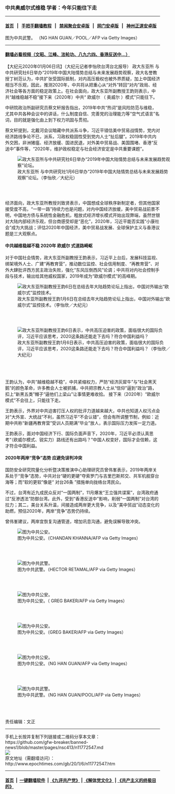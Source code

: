 ### 中共奥威尔式维稳 学者：今年只能往下走
------------------------

#### [首页](https://github.com/gfw-breaker/banned-news1/blob/master/README.md) &nbsp;&nbsp;|&nbsp;&nbsp; [手把手翻墙教程](https://github.com/gfw-breaker/guides/wiki) &nbsp;&nbsp;|&nbsp;&nbsp; [禁闻聚合安卓版](https://github.com/gfw-breaker/bn-android) &nbsp;&nbsp;|&nbsp;&nbsp; [网门安卓版](https://github.com/oGate2/oGate) &nbsp;&nbsp;|&nbsp;&nbsp; [神州正道安卓版](https://github.com/SzzdOgate/update) 



<div><img alt="" class="aligncenter wp-post-image" src="http://i.epochtimes.com/assets/uploads/2020/01/dbbc6582496e17cf5d10be0614bfb62d-600x400.jpg"/>
<div class="red16 caption">
 图为中共武警。 （NG HAN GUAN／POOL／AFP via Getty Images）
</div>
</div><hr/>

#### [翻墙必看视频（文昭、江峰、法轮功、八九六四、香港反送中...）](https://github.com/gfw-breaker/banned-news1/blob/master/pages/link3.md)

<div><p>
 【大纪元2020年01月06日讯】（大纪元记者李怡欣台湾台北报导）
 <ok href="http://www.epochtimes.com/gb/tag/%E6%94%BF%E5%A4%A7%E4%B8%9C%E4%BA%9A%E6%89%80.html">
  政大东亚所
 </ok>
 与中共研究社6日举办“2019年中国大陆情势总结与未来发展趋势观察，政大名誉教授丁树范认为，中共扩张受国际抵制，对内高压极权也被外界质疑，加上中国经济相当不乐观，因此，推测2020年，中共将从把重心从“对外”转回“对内”政局、经济社会等各方面的稳定政策上。在社会面向，政大东亚所副教授王韵则表示，中共“越维稳越不稳”接下来（2020年）中共“
 <ok href="http://www.epochtimes.com/gb/tag/%E6%AC%A7%E5%A8%81%E5%B0%94.html">
  欧威尔
 </ok>
 （
 <ok href="http://www.epochtimes.com/gb/tag/%E5%A5%A5%E5%A8%81%E5%B0%94.html">
  奥威尔
 </ok>
 ）模式”只能往下。
</p>
<p>
 中研院政治所副研究员蔡文轩报告指出，2019年中共“热词”是风险防范与维稳，尤其中共各种会议中的讲话，什么制度自信、完善党的治理能力等“空气式语言”名词，目的就是强化由上到下权力巩固与贯彻。
</p>
<p>
 蔡文轩提到，北戴河会议暗藏中共派系斗争，习近平错估美中贸易战情势，党内对经济路线争论不已，派系，习政权稳固性受到党内人士“扯后腿”。2019年中共内外交困，非洲猪瘟、经济放缓、国进民退，对外美中贸易战、美国围堵、香港“反送中”事件等，“2020年，维护政权稳定与社会经济安定是中共重要课题”。
</p>
<figure class="wp-caption aligncenter" style="width: 500px">
 <img alt="政大东亚所与中共研究社6日举办“2019年中国大陆情势总结与未来发展趋势观察”论坛。" src="http://i.epochtimes.com/assets/uploads/2020/01/ec33a43e084764991a1bfd7ec48ec7b2-450x337.jpg"/>
 <br/><figcaption class="wp-caption-text">
  <ok href="http://www.epochtimes.com/gb/tag/%E6%94%BF%E5%A4%A7%E4%B8%9C%E4%BA%9A%E6%89%80.html">
   政大东亚所
  </ok>
  与中共研究社1月6日举办“2019年中国大陆情势总结与未来发展趋势观察”论坛。（李怡欣／大纪元）
 </figcaption><br/>
</figure><br/>
<p>
 经济面向，政大东亚所教授刘致贤表示，中国想成全球秩序新制定者，但其他国家接受度不高，“一带一路”持续力也是问题，对内中国经济放缓，美中贸易战前景不明，中国地方债与系统性金融危机，粗放式经济增长模式开始出现弊端，虽然世银对大陆内部经济乐观，但台商感受却是“恶化”，2020年，习近平能否实践“小康社会”成为大挑战；评估2020年中国经济，美中贸易战发展、全球保护主义与香港议题是三大观察点。
</p>
<h4>
 中共越维稳越不稳 2020年
 <ok href="http://www.epochtimes.com/gb/tag/%E6%AC%A7%E5%A8%81%E5%B0%94.html">
  欧威尔
 </ok>
 式道路崎岖
</h4>
<p>
 对于中国社会情势，政大东亚所副教授王韵表示，习近平上台后，发展科技监视、绑架境外人士、广建“再教育营”，推动数位监控、社会信用制度、“再教育营”、对外大肆批评西方民主政治失败，强化“东风压倒西风”论调；中共将对内社会控制手段与技术，输出给其他威权国家，2019年成为“欧威尔模式”的高峰期。
</p>
<p>
</p>
<figure class="wp-caption aligncenter" style="width: 500px">
 <img alt="政大东亚所副教授王韵6日在总结去年大陆趋势论坛上指出，中国对外输出“欧威尔式”监控技术。" src="http://i.epochtimes.com/assets/uploads/2020/01/1b0b4ec9fd3dbc4498af211007ea749b-450x337.jpg"/>
 <br/><figcaption class="wp-caption-text">
  政大东亚所副教授王韵1月6日在总结去年大陆趋势论坛上指出，中国对外输出“欧威尔式”监控技术。（李怡欣／大纪元）
 </figcaption><br/>
</figure><br/>
<figure class="wp-caption aligncenter" style="width: 500px">
 <img alt="政大东亚所副教授王韵6日表示，中共高压迫害的政策，面临很大的国际负评，习近平应该思考，2020这条路还能走下去吗？符合中国利益吗？" src="http://i.epochtimes.com/assets/uploads/2020/01/1619f2a7bb45b4a62490544ad4e473fa-450x337.jpg"/>
 <br/><figcaption class="wp-caption-text">
  政大东亚所副教授王韵1月6日表示，中共高压迫害的政策，面临很大的国际负评，习近平应该思考，2020这条路还能走下去吗？符合中国利益吗？（李怡欣／大纪元）
 </figcaption><br/>
</figure><br/>
<h4>
</h4>
<p>
 王韵认为，中共“越维稳越不稳”，中共紧缩权力，严防“经济灰犀牛”与“社会黑天鹅”的颜色革命，许多教会人士被抓捕，中共把宗教人士从“信仰”逼到“政治”路，扣上“新黑五类”帽子“逼他们上梁山”让事情更难收拾。 接下来（2020年）“欧威尔模式”不会往上，只能往下走。
</p>
<p>
 王韵表示，外界对中共迫害打压人权的批评力道越来越大，中共也知道人权污点会对“大外宣、大统战”不利，虽然习近平“不会认错”，但会有所调整节制，例如：近期中共称“新疆再教育营”受训人员期满“毕业”放人，表示国际压力发挥一定力道。
</p>
<p>
 王韵表示，面对中国经济下行、国际负面声音下，2020年，习近平必须认真思考“（欧威尔模式、锐实力）路线还有出路吗？”中国人权变好，国际才会信赖，这才符合中国利益。
</p>
<h4>
 2020年两岸“竞争”态势 应避免误判冲突
</h4>
<p>
 国防安全研究院量化分析暨决策推演中心助理研究员曾伟峯表示，2019年两岸关系处于“竞争”态势，中共对台“硬的更硬”夺索罗门与吉里巴斯邦交、共军机舰穿台海等；而“软的更软”像是“
 <ok href="http://www.epochtimes.com/gb/tag/%E5%AF%B9%E5%8F%B026%E6%9D%A1.html">
  对台26条
 </ok>
 ”措施单向拢络台湾民众。
</p>
<p>
 不过，台湾有近九成民众反对“一国两制”，11月爆发“王立强共谍案”，台湾政府通过“反渗透法”防御台湾。此外，受到“香港反送中”影响，削弱“一国两制”对台湾的拉力；其二，美台关系升温，间接造成两岸更大竞争，以及“美中贸战”动态变化的助燃，预估2020年，两岸“竞争”态势仍持续。
</p>
<p>
 曾伟峯建议，两岸宜恢复沟通管道，增加讯息沟通，避免误解导致冲突。
</p>
<figure class="wp-caption aligncenter" id="11772556" style="width: 500px">
 <img alt="图为中共公安。" src="http://i.epochtimes.com/assets/uploads/2020/01/27660cb5eb5ae8feb5626bca683f7906-450x299.jpg"/>
 <br/><figcaption class="wp-caption-text">
  图为中共公安。（CHANDAN KHANNA/AFP via Getty Images）
 </figcaption><br/>
</figure><br/>
<figure class="wp-caption aligncenter" id="11772554" style="width: 500px">
 <img alt="图为中共武警。" src="http://i.epochtimes.com/assets/uploads/2020/01/35be88fdcbae97d6880d6b56ed5bd744-450x299.jpg"/>
 <br/><figcaption class="wp-caption-text">
  图为中共武警。（HECTOR RETAMAL/AFP via Getty Images）
 </figcaption><br/>
</figure><br/>
<figure class="wp-caption aligncenter" id="11772553" style="width: 500px">
 <img alt="图为中共公安。" src="http://i.epochtimes.com/assets/uploads/2020/01/843559dcf8f646f8ad88f928aa5fa7f3-450x300.jpg"/>
 <br/><figcaption class="wp-caption-text">
  图为中共公安。（ GREG BAKER/AFP via Getty Images）
 </figcaption><br/>
</figure><br/>
<figure class="wp-caption aligncenter" id="11772552" style="width: 500px">
 <img alt="图为中共公安。" src="http://i.epochtimes.com/assets/uploads/2020/01/74829799043c048a4b18d22ae1c97d70-450x300.jpg"/>
 <br/><figcaption class="wp-caption-text">
  图为中共公安。（GREG BAKER/AFP via Getty Images）
 </figcaption><br/>
</figure><br/>
<figure class="wp-caption aligncenter" id="11772551" style="width: 500px">
 <img alt="图为中共公安。" src="http://i.epochtimes.com/assets/uploads/2020/01/820efbd381ee9b70774eb75c79ff34d5-450x300.jpg"/>
 <br/><figcaption class="wp-caption-text">
  图为中共公安。（NG HAN GUAN/AFP via Getty Images）
 </figcaption><br/>
</figure><br/>
<figure class="wp-caption aligncenter" id="11772550" style="width: 500px">
 <img alt="图为中共武警。" src="http://i.epochtimes.com/assets/uploads/2020/01/4f4821cf685a357b6bda5e283a490c7c-450x300.jpg"/>
 <br/><figcaption class="wp-caption-text">
  图为中共武警。（NG HAN GUAN/POOL/AFP via Getty Images）
 </figcaption><br/>
</figure><br/>
<p>
</p>
<h4>
</h4>
<h4>
</h4>
<p>
 责任编辑：文正
</p>
</div>
<hr/>
手机上长按并复制下列链接或二维码分享本文章：<br/>
https://github.com/gfw-breaker/banned-news1/blob/master/pages/nsc413/n11772547.md <br/>
<a href='https://github.com/gfw-breaker/banned-news1/blob/master/pages/nsc413/n11772547.md'><img src='https://github.com/gfw-breaker/banned-news1/blob/master/pages/nsc413/n11772547.md.png'/></a> <br/>
原文地址（需翻墙访问）：http://www.epochtimes.com/gb/20/1/6/n11772547.htm


------------------------
#### [首页](https://github.com/gfw-breaker/banned-news1/blob/master/README.md) &nbsp;|&nbsp; [一键翻墙软件](https://github.com/gfw-breaker/nogfw/blob/master/README.md) &nbsp;| [《九评共产党》](https://github.com/gfw-breaker/9ping.md/blob/master/README.md#九评之一评共产党是什么) | [《解体党文化》](https://github.com/gfw-breaker/jtdwh.md/blob/master/README.md) | [《共产主义的终极目的》](https://github.com/gfw-breaker/gczydzjmd.md/blob/master/README.md)


<img src='http://gfw-breaker.win/banned-news/pages/nsc413/n11772547.md' width='0px' height='0px'/>